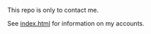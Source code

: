 This repo is only to contact me.

See <a href="index.html">index.html</a> for information on my accounts.
